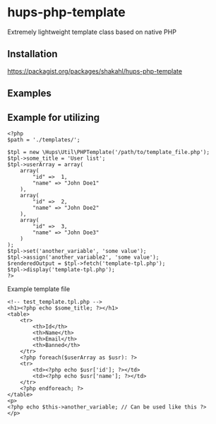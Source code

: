 # hups-php-template

Extremely lightweight template class based on native PHP

## Installation

https://packagist.org/packages/shakahl/hups-php-template

## Examples

Example for utilizing
--

    <?php  
    $path = './templates/';  
 
    $tpl = new \Hups\Util\PHPTemplate('/path/to/template_file.php');
    $tpl->some_title = 'User list';
    $tpl->userArray = array(
    	array(
    		"id" =>  1,
    		"name" => "John Doe1"
    	),
    	array(
    		"id" =>  2,
    		"name" => "John Doe2"
    	),
    	array(
    		"id" =>  3,
    		"name" => "John Doe3"
    	)
    );
    $tpl->set('another_variable', 'some value');
    $tpl->assign('another_variable2', 'some value');
    $renderedOutput = $tpl->fetch('template-tpl.php');
    $tpl->display('template-tpl.php');
    ?>

Example template file

    <!-- test_template.tpl.php -->
    <h1><?php echo $some_title; ?></h1>
    <table>  
        <tr>  
            <th>Id</th>  
            <th>Name</th>  
            <th>Email</th>  
            <th>Banned</th>  
        </tr>  
        <?php foreach($userArray as $usr): ?>  
        <tr>  
            <td><?php echo $usr['id']; ?></td>  
            <td><?php echo $usr['name']; ?></td>  
        </tr>  
        <?php endforeach; ?>  
    </table>
    <p>
    <?php echo $this->another_variable; // Can be used like this ?>
    </p>



